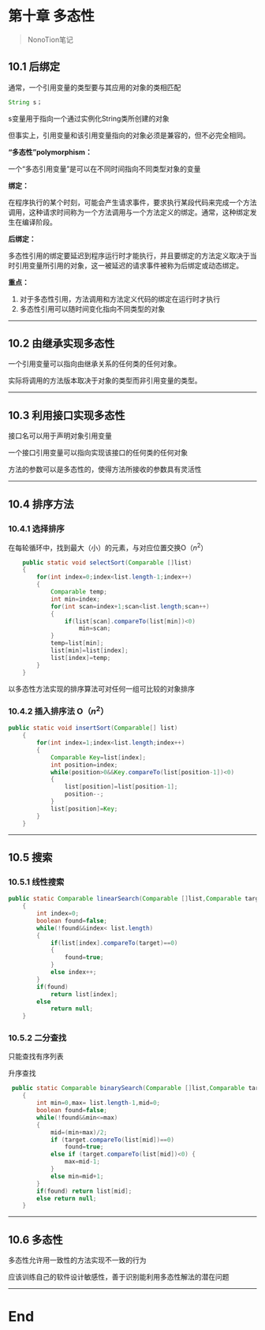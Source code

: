 # 第十章 多态性

> NonoTion笔记

## 10.1 后绑定

通常，一个引用变量的类型要与其应用的对象的类相匹配

```java
String s；
```

s变量用于指向一个通过实例化String类所创建的对象

但事实上，引用变量和该引用变量指向的对象必须是兼容的，但不必完全相同。

**“多态性”polymorphism：**

一个“多态引用变量”是可以在不同时间指向不同类型对象的变量 

**绑定：**

在程序执行的某个时刻，可能会产生请求事件，要求执行某段代码来完成一个方法调用，这种请求时间称为一个方法调用与一个方法定义的绑定。通常，这种绑定发生在编译阶段。

**后绑定：**

多态性引用的绑定要延迟到程序运行时才能执行，并且要绑定的方法定义取决于当时引用变量所引用的对象，这一被延迟的请求事件被称为后绑定或动态绑定。

**重点：**

1. 对于多态性引用，方法调用和方法定义代码的绑定在运行时才执行
2.  多态性引用可以随时间变化指向不同类型的对象

---

## 10.2 由继承实现多态性

一个引用变量可以指向由继承关系的任何类的任何对象。

实际将调用的方法版本取决于对象的类型而非引用变量的类型。

---

## 10.3 利用接口实现多态性

接口名可以用于声明对象引用变量

一个接口引用变量可以指向实现该接口的任何类的任何对象

方法的参数可以是多态性的，使得方法所接收的参数具有灵活性

---

## 10.4 排序方法

### 10.4.1 选择排序

在每轮循环中，找到最大（小）的元素，与对应位置交换O（$n^2$）

```java
    public static void selectSort(Comparable []list)
    {
        for(int index=0;index<list.length-1;index++)
        {
            Comparable temp;
            int min=index;
            for(int scan=index+1;scan<list.length;scan++)
            {
                if(list[scan].compareTo(list[min])<0)
                    min=scan;
            }
            temp=list[min];
            list[min]=list[index];
            list[index]=temp;
        }
    }
```

以多态性方法实现的排序算法可对任何一组可比较的对象排序

### 10.4.2 插入排序法 O（$n^2$）

```java
public static void insertSort(Comparable[] list)
    {
        for(int index=1;index<list.length;index++)
        {
            Comparable Key=list[index];
            int position=index;
            while(position>0&&Key.compareTo(list[position-1])<0)
            {
                list[position]=list[position-1];
                position--;
            }
            list[position]=Key;
        }
    }
```

---

## 10.5 搜索

### 10.5.1 线性搜索

```java
public static Comparable linearSearch(Comparable []list,Comparable target)
    {
        int index=0;
        boolean found=false;
        while(!found&&index< list.length)
        {
            if(list[index].compareTo(target)==0)
            {
                found=true;
            }
            else index++;
        }
        if(found)
            return list[index];
        else
            return null;
    }
```

### 10.5.2 二分查找

只能查找有序列表

升序查找

```java
 public static Comparable binarySearch(Comparable []list,Comparable target)
    {
        int min=0,max= list.length-1,mid=0;
        boolean found=false;
        while(!found&&min<=max)
        {
            mid=(min+max)/2;
            if (target.compareTo(list[mid])==0)
                found=true;
            else if (target.compareTo(list[mid])<0) {
                max=mid-1;
            }
            else min=mid+1;
        }
        if(found) return list[mid];
        else return null;
    }
```

---

## 10.6 多态性

多态性允许用一致性的方法实现不一致的行为

应该训练自己的软件设计敏感性，善于识别能利用多态性解法的潜在问题

---

# End